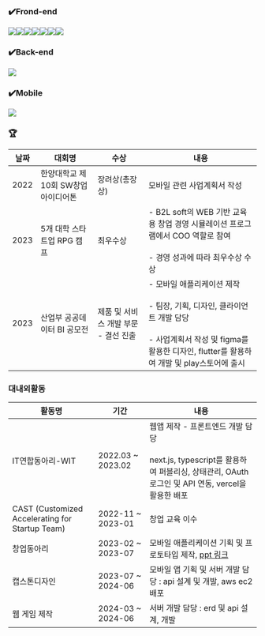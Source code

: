 ### ✔️Frond-end
<img src="https://img.shields.io/badge/React-61DAFB?style=for-the-badge&logo=React&logoColor=black"><img src="https://img.shields.io/badge/CSS3-1572B6?style=for-the-badge&logo=css3&logoColor=white"/><img src="https://img.shields.io/badge/Next.js-000000?style=for-the-badge&logo=Next.js&logoColor=white"><img src="https://img.shields.io/badge/JavaScript-F7DF1E?style=for-the-badge&logo=javascript&logoColor=black"/><img src="https://img.shields.io/badge/Typescript-3178C6?style=for-the-badge&logo=Typescript&logoColor=white"><img src="https://img.shields.io/badge/styled components-DB7093?style=for-the-badge&logo=styled-components&logoColor=white"/><img src="https://img.shields.io/badge/HTML5-E34F26?style=for-the-badge&logo=html5&logoColor=white"/>


### ✔️Back-end
<img src="https://img.shields.io/badge/SpringBoot-6DB33F?style=for-the-badge&logo=Spring&logoColor=white">

### ✔️Mobile
<img src="https://img.shields.io/badge/Flutter-02569B?style=for-the-badge&logo=Flutter&logoColor=white">

### 🏆
|날짜|대회명|수상|내용|
|---|---|---|---|
2022 | 한양대학교 제10회 SW창업아이디어톤 | 장려상(총장상) | 모바일 관련 사업계획서 작성 |
2023 | 5개 대학 스타트업 RPG 캠프 | 최우수상 | - B2L soft의 WEB 기반 교육용 창업 경영 시뮬레이션 프로그램에서 COO 역할로 참여<br><br> - 경영 성과에 따라 최우수상 수상 |
2023 | 산업부 공공데이터 BI 공모전 | 제품 및 서비스 개발 부문 - 결선 진출 | - 모바일 애플리케이션 제작 <br><br> - 팀장, 기획, 디자인, 클라이언트 개발 담당 <br><br> - 사업계획서 작성 및 figma를 활용한 디자인, flutter를 활용하여 개발 및 play스토어에 출시


### 대내외활동
|활동명|기간|내용|
|---|---|---|
IT연합동아리-WIT | 2022.03 ~ 2023.02 | 웹앱 제작 - 프론트엔드 개발 담당 <br><br> next.js, typescript를 활용하여 퍼블리싱, 상태관리, OAuth 로그인 및 API 연동, vercel을 활용한 배포
CAST (Customized Accelerating for Startup Team) | 2022-11 ~ 2023-01 | 창업 교육 이수
창업동아리 | 2023-02 ~ 2023-07 | 모바일 애플리케이션 기획 및 프로토타입 제작, [ppt 링크](https://docs.google.com/presentation/d/1HLhqJOJ4hNtRGrkg0T9dSlvvDP6Jjcw6Uo9XZ01wCJg/edit?usp=sharing)
캡스톤디자인 | 2023-07 ~ 2024-06 | 모바일 앱 기획 및 서버 개발 담당 : api 설계 및 개발, aws ec2 배포
웹 게임 제작 | 2024-03 ~ 2024-06 | 서버 개발 담당 : erd 및 api 설계, 개발
